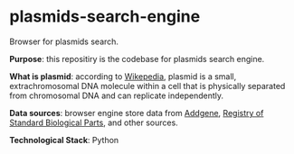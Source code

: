# plasmids-search-engine
Browser for plasmids search.

**Purpose**: this repositiry is the codebase for plasmids search engine.  

**What is plasmid**: according to [Wikepedia](https://en.wikipedia.org/wiki/Plasmid), plasmid is a small, extrachromosomal DNA molecule within a cell that is physically separated from chromosomal DNA and can replicate independently.

**Data sources**: browser engine store data from [Addgene](https://www.addgene.org/), [Registry of Standard Biological Parts](http://parts.igem.org/Main_Page), and other sources.  

**Technological Stack**: Python


